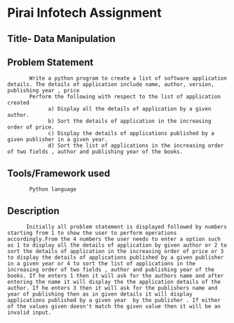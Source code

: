 # Pirai Infotech Assignment

## Title- Data Manipulation

## Problem Statement 
           Write a python program to create a list of software application details. The details of application include name, author, version, publishing year , price
           Perform the following with respect to the list of application created
                 a) Display all the details of application by a given author.
                 b) Sort the details of application in the increasing order of price.
                 c) Display the details of applications published by a given publisher in a given year.
                 d) Sort the list of applications in the increasing order of two fields , author and publishing year of the books.

## Tools/Framework used
           Python language
           
## Description
          Initially all problem statement is displayed followed by numbers starting from 1 to show the user to perform operations accordingly.From the 4 numbers the user needs to enter a option such as 1 to display all the details of application by given author or 2 to sort the details of application in the increasing order of price or 3 to display the details of applications published by a given publisher in a given year or 4 to sort the list of applications in the increasing order of two fields , author and publishing year of the books. If he enters 1 then it will ask for the authors name and after entering the name it will display the the application details of the author. If he enters 3 then it will ask for the publishers name and year of publishing then as in given details it will display applications published by a given year  by the publisher . If either of the values given doesn't match the given value then it will be an invalid input.

          

